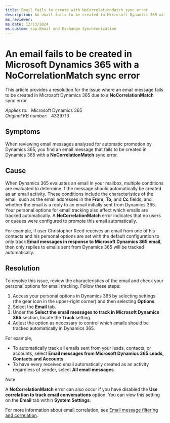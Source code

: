 ```yaml
---
title: Email fails to create with NoCorrelationMatch sync error
description: An email fails to be created in Microsoft Dynamics 365 with a NoCorrelationMatch sync error.
ms.reviewer: 
ms.date: 12/13/2024
ms.custom: sap:Email and Exchange Synchronization
---
```

# An email fails to be created in Microsoft Dynamics 365 with a NoCorrelationMatch sync error

This article provides a resolution for the issue where an email message fails to be created in Microsoft Dynamics 365 due to a **NoCorrelationMatch** sync error.

_Applies to:_ &nbsp; Microsoft Dynamics 365  
_Original KB number:_ &nbsp; 4339713

## Symptoms

When reviewing email messages analyzed for automatic promotion by Dynamics 365, you find an email message that fails to be created in Dynamics 365 with a **NoCorrelationMatch** sync error.

## Cause

When Dynamics 365 evaluates an email in your mailbox, multiple conditions are evaluated to determine if the message should automatically be created as an email activity. These conditions include the characteristics of the email, such as the email addresses in the **From**, **To**, and **Cc** fields, and whether the email is a reply to an email initially sent from Dynamics 365. Your personal options for email tracking also affect which emails are tracked automatically. A **NoCorrelationMatch** error indicates that no users or queues were configured to promote this email automatically.

For example, if user Christopher Reed receives an email from one of his contacts and his personal options are set with the default configuration to only track **Email messages in response to Microsoft Dynamics 365 email**, then only replies to emails sent from Dynamics 365 will be tracked automatically.

## Resolution

To resolve this issue, review the characteristics of the email and check your personal options for email tracking. Follow these steps:

1. Access your personal options in Dynamics 365 by selecting settings (the gear icon in the upper-right corner) and then selecting **Options**.
2. Select the **Email** tab.
3. Under the **Select the email messages to track in Microsoft Dynamics 365** section, locate the **Track** setting.
4. Adjust the option as necessary to control which emails should be tracked automatically in Dynamics 365.

For example,

- To automatically track all emails sent from your leads, contacts, or accounts, select **Email messages from Microsoft Dynamics 365 Leads, Contacts and Accounts**.
- To have every received email automatically created as an activity regardless of sender, select **All email messages**.

> [!NOTE]
> A **NoCorrelationMatch** error can also occur if you have disabled the **Use correlation to track email conversations** option. You can view this setting on the **Email** tab within **System Settings**.

For more information about email correlation, see [Email message filtering and correlation](/previous-versions/dynamicscrm-2016/administering-dynamics-365/hh699705(v=crm.8)).
